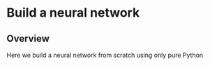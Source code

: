 # Build a neural network

## Overview

Here we build a neural network from scratch using only pure Python
